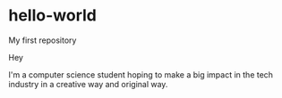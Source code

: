 # hello-world
My first repository

Hey 

I'm a computer science student hoping to make a big impact in the tech industry in a creative way and original way. 
